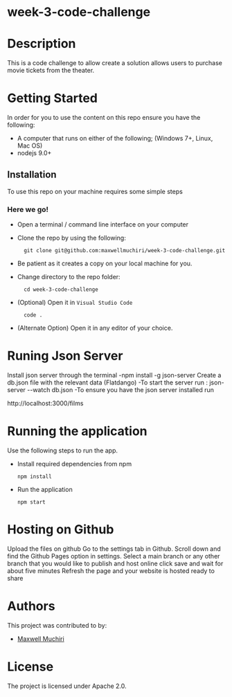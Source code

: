 # week-3-code-challenge

# Description
This is a code challenge to  allow create a solution allows users to purchase movie tickets from the theater.

# Getting Started
In order for you to use the content on this repo ensure you have the following:

- A computer that runs on either of the following; (Windows 7+, Linux, Mac OS)
- nodejs 9.0+

## Installation

To use this repo on your machine requires some simple steps

### Here we go!

- Open a terminal / command line interface on your computer
- Clone the repo by using the following:

        git clone git@github.com:maxwellmuchiri/week-3-code-challenge.git
- Be patient as it creates a copy on your local machine for you.
- Change directory to the repo folder:

        cd week-3-code-challenge

- (Optional) Open it in ``Visual Studio Code``

        code .

- (Alternate Option) Open it in any editor of your choice.


# Runing Json Server
Install json server through the terminal
  -npm install -g json-server
Create a db.json file with the relevant data (Flatdango)
  -To start the server run :
      json-server --watch db.json
  -To ensure you have the json server installed run
   
 http://localhost:3000/films



# Running the application

Use the following steps to run the app.

- Install required dependencies from npm

      npm install
- Run the application

      npm start

# Hosting on Github
Upload the files on github
Go to the settings tab in Github.
Scroll down and find the Github Pages option in settings. 
Select a main branch or any other branch that you would like to publish and host online
click save and wait for about five minutes
Refresh the page and your website is hosted ready to share



# Authors
This project was contributed to by:
- [Maxwell Muchiri](https://github.com/maxwellmuchiri/)

# License
The project is licensed under Apache 2.0.